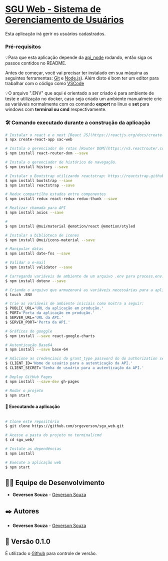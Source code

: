 # <a href="https://srgeverson.github.io/sgu_web">SGU Web - Sistema de Gerenciamento de Usuários</a>
Esta aplicação irá gerir os usuários cadastrados.

### Pré-requisitos

💡Para que esta aplicação depende da [api_node](https://github.com/srgeverson/api_node) rodando, então siga os passos contidos no README.

Antes de começar, você vai precisar ter instalado em sua máquina as seguintes ferramentas:
[Git](https://git-scm.com) e [Node.js](https://nodejs.org/en/)). 
Além disto é bom ter um editor para trabalhar com o código como [VSCode](https://code.visualstudio.com/)

💡O arquivo ".ENV" que aqui é orientado a ser criado é para ambiente de teste e utilização no docker, caso seja criado um ambiente manualmete crie as variáveis normalmente com os comando <b>export </b>no linux e <b>set </b>para windows com <b>terminal ou cmd</b> respectivamente.

### 🛠️ Comando executado durante a construção da aplicação

```bash
# Instalar o react e o next [React JS](https://reactjs.org/docs/create-a-new-react-app.html#gatsby-focus-wrapper).
$ npx create-react-app sac-web

# Instala o gerenciador de rotas [Router DOM](https://v5.reactrouter.com/web/guides/quick-start).
$ npm install react-router-dom --save

# Instala o gerenciador de histórico de navegação.
$ npm install history --save

# Instalar o Bootstrap utilizando reactstrap: https://reactstrap.github.io/
$ npm install bootstrap --save
$ npm install reactstrap --save

# Redux compartilha estados entre componentes
$ npm install redux react-redux redux-thunk --save

# Realizar chamada para API
$ npm install axios --save

#
$ npm install @mui/material @emotion/react @emotion/styled

# Instalar a biblioteca de icones
$ npm install @mui/icons-material --save

# Manipular datas
$ npm install date-fns --save

# Validar o e-mail
$ npm install validator --save

# Carregando variáveis de ambiente de um arquivo .env para process.env.
$ npm install dotenv --save

# Criando o arquivo que armazenará as variáveis necessárias para a aplicação executar.
$ touch .ENV

# Crie as variáveis de ambiente iniciais como mostra a seguir:
$ PUBLIC_URL='URL da aplicação em produção.'
$ PORT='Porta da aplicação em produção.'
$ SERVER_URL='URL da API.'
$ SERVER_PORT='Porta da API.'

# Gráficos do googgle
$ npm install --save react-google-charts

# Autenticação Base64
$ npm install --save base-64

# Adicione as credenciais do grant_type password do do authorization server no arquivo .env
$ CLIENT_ID='Nome de usuário para a autenticação da API.'
$ CLIENT_SECRET='Senha de usuário para a autenticação da API.'

# Deploy GitHub Pages
$ npm install --save-dev gh-pages

# Rodar o projeto
$ npm start

```

#### 🧭 Executando a aplicação
```bash

# Clone este repositório
$ git clone https://github.com/srgeverson/sgu_web.git

# Acesse a pasta do projeto no terminal/cmd
$ cd sgu_web/

# Instale as dependências
$ npm install

# Execute a aplicação web
$ npm start

```

## 👨‍💻 Equipe de Desenvolvimento

* **Geverson Souza** - [Geverson Souza](https://www.linkedin.com/in/srgeverson/)

## ✒️ Autores

* **Geverson Souza** - [Geverson Souza](https://www.linkedin.com/in/srgeverson/)

## 📌 Versão 0.1.0

É utilizado o [Github](https://github.com/) para controle de versão.